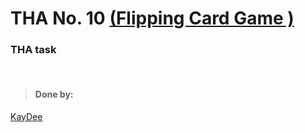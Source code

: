 # THA No. 10 [(Flipping Card Game )](https://www.helpfulgames.com/subjects/brain-training/memory.html)

### THA task

<br>

> #### Done by:
<!-- >  [Name](Repolink)  <br> -->
[KayDee](https://github.com/kaydee0502/devsnest-frontend/tree/master/THA10)<br>
